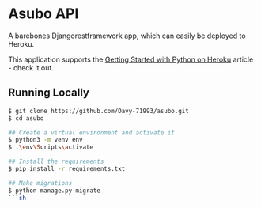 # Asubo API

A barebones Djangorestframework app, which can easily be deployed to Heroku.

This application supports the [Getting Started with Python on Heroku](https://devcenter.heroku.com/articles/getting-started-with-python) article - check it out.

## Running Locally

```sh
$ git clone https://github.com/Davy-71993/asubo.git
$ cd asubo

## Create a virtual environment and activate it
$ python3 -m venv env
$ .\env\Scripts\activate

## Install the requirements
$ pip install -r requirements.txt

## Make migrations
$ python manage.py migrate
```sh
